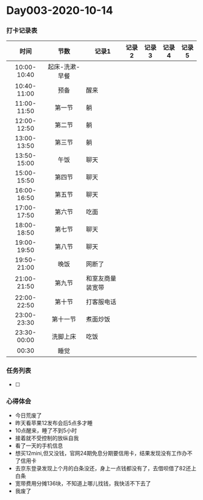 

# Day003-2020-10-14

### 打卡记录表

|    时间     |      节数      | 记录1            | 记录2 | 记录3 | 记录4 | 记录5 |
| :---------: | :------------: | ---------------- | ----- | ----- | ----- | ----- |
| 10:00-10:40 | 起床-洗漱-早餐 |                  |       |       |       |       |
| 10:40-11:00 |      预备      | 醒来             |       |       |       |       |
| 11:00-11:50 |     第一节     | 躺               |       |       |       |       |
| 12:00-12:50 |     第二节     | 躺               |       |       |       |       |
| 13:00-13:50 |     第三节     | 躺               |       |       |       |       |
| 13:50-15:00 |      午饭      | 聊天             |       |       |       |       |
| 15:00-15:50 |     第四节     | 聊天             |       |       |       |       |
| 16:00-16:50 |     第五节     | 聊天             |       |       |       |       |
| 17:00-17:50 |     第六节     | 吃面             |       |       |       |       |
| 18:00-18:50 |     第七节     | 聊天             |       |       |       |       |
| 19:00-19:50 |     第八节     | 聊天             |       |       |       |       |
| 19:50-21:00 |      晚饭      | 网断了           |       |       |       |       |
| 21:00-21:50 |     第九节     | 和室友商量装宽带 |       |       |       |       |
| 22:00-22:50 |     第十节     | 打客服电话       |       |       |       |       |
| 23:00-23:30 |    第十一节    | 煮面炒饭         |       |       |       |       |
| 23:30-00:00 |    洗脚上床    | 吃饭             |       |       |       |       |
|    00:30    |      睡觉      |                  |       |       |       |       |

### 任务列表

- [ ] 

### 心得体会

- 今日荒废了
- 昨天看苹果12发布会后5点多才睡
- 10点醒来，睡了不到5小时
- 接着就不受控制的放纵自我
- 看了一天的手机信息
- 想买12mini,但又没钱，官网24期免息分期要信用卡，结果发现没有工作办不了信用卡
- 去京东登录发现上个月的白条没还，身上一点钱都没有了，去借呗借了82还上白条
- 宽带费用分摊136块，不知道上哪儿找钱，我快活不下去了
- 我废了

